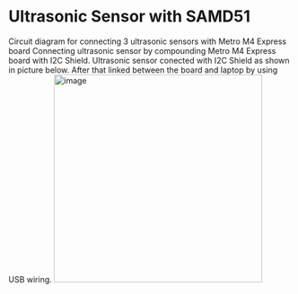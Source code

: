 # Ultrasonic Sensor with SAMD51
Circuit diagram for connecting 3 ultrasonic sensors with Metro M4 Express board
Connecting ultrasonic sensor by compounding Metro M4 Express board with I2C Shield. Ultrasonic sensor conected with I2C Shield as shown in picture below. After that linked between the board and laptop by using USB wiring.
<img width="371" alt="image" src="https://user-images.githubusercontent.com/40823576/179183335-e71ef158-c25d-4cd7-b65e-abf522e577d1.png">




